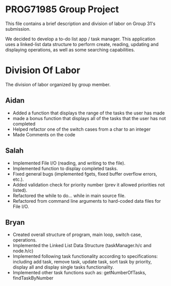 # PROG71985 Group Project

This file contains a brief description and division of labor on Group 31's submission.

We decided to develop a to-do list app / task manager. This application uses a linked-list data structure to perform create, reading, updating and displaying operations, as well as some searching capabilities.

# Division Of Labor

The division of labor organized by group member.

## Aidan
- Added a function that displays the range of the tasks the user has made
- made a bonus function that displays all of the tasks that the user has not completed
- Helped refactor one of the switch cases from a char to an integer
- Made Comments on the code

## Salah
- Implemented File I/O (reading, and writing to the file).
- Implemented function to display completed tasks.
- Fixed general bugs (implemented fgets, fixed buffer overflow errors, etc.).
- Added validation check for priority number (prev it allowed priorities not listed).
- Refactored the while to do... while in main source file.
- Refactored from command line arguments to hard-coded data files for File I/O.
## Bryan
- Created overall structure of program, main loop, switch case, operations.
- Implemented the Linked List Data Structure (taskManager.h/c and node.h/c)
- Implemented following task functionality according to specifications: including add task, remove task, update task, sort task by priority, display all and display single tasks functionality. 
- Implemented other task functions such as: getNumberOfTasks, findTaskByNumber

